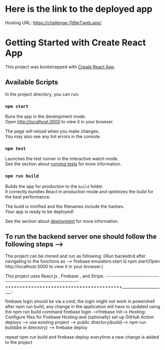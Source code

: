 # Here is the link to the deployed app
 Hosting URL: https://challenge-7d9e7.web.app/

# Getting Started with Create React App

This project was bootstrapped with [Create React App](https://github.com/facebook/create-react-app).

## Available Scripts

In the project directory, you can run:

### `npm start`

Runs the app in the development mode.\
Open [http://localhost:3000](http://localhost:3000) to view it in your browser.

The page will reload when you make changes.\
You may also see any lint errors in the console.

### `npm test`

Launches the test runner in the interactive watch mode.\
See the section about [running tests](https://facebook.github.io/create-react-app/docs/running-tests) for more information.

### `npm run build`

Builds the app for production to the `build` folder.\
It correctly bundles React in production mode and optimizes the build for the best performance.

The build is minified and the filenames include the hashes.\
Your app is ready to be deployed!

See the section about [deployment](https://facebook.github.io/create-react-app/docs/deployment) for more information.

## To run the backend server one should follow the following steps -->

The project can be cloned and run as following:
i)Run backednd after navigating to the functions as --> firebase emulators:start ii) npm start(Open http://localhost:3000 to view it in your browser.)

This project uses React.js , Firebase , and Stripe.
----------------------------------------------------------------+++++++++++++++++++++++++++++++++++++++++______________________-

firebase login should be via a cmd, the login might not work in powershell
after npm run build, any change in the application will have to updated using the npm run build command
firebase login -->firebase init--> Hosting: Configure files for Firebase Hosting and (optionally) set up GitHub Action deploys --> use existing project --> public directory(build)--> npm run build(be in directory)
--> firebase deploy

repeat npm run build and firebase deploy everytime a new change is added to the project

